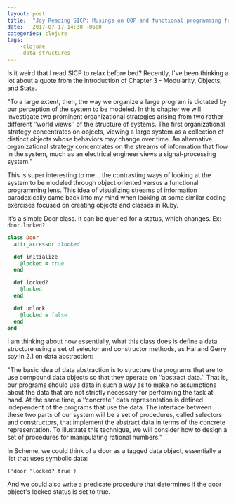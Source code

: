 ```yaml
---
layout: post
title:  "Joy Reading SICP: Musings on OOP and functional programming from Chapter 3 "
date:   2017-07-17 14:30 -0600
categories: clojure
tags:
    -clojure
    -data structures
---
```


Is it weird that I read SICP to relax before bed? Recently, I've been thinking a lot about a quote from the introduction of Chapter 3 - Modularity, Objects, and State.

"To a large extent, then, the way we organize a large program is dictated by our perception of the system to be modeled. In this chapter we will investigate two prominent organizational strategies arising from two rather different ‘‘world views’’ of the structure of systems. The first organizational strategy concentrates on objects, viewing a large system as a collection of distinct objects whose behaviors may change over time. An alternative organizational strategy concentrates on the streams of information that flow in the system, much as an electrical engineer views a signal-processing system."

This is super interesting to me... the contrasting ways of looking at the system to be modeled through object oriented versus a functional programming lens. This idea of visualizing streams of information paradoxically came back into my mind when looking at some similar coding exercises focused on creating objects and classes in Ruby.

It's a simple Door class. It can be queried for a status, which changes. Ex: `door.locked?`
``` ruby
class Door
  attr_accessor :locked

  def initialize
    @locked = true
  end

  def locked?
    @locked
  end

  def unlock
    @locked = false
  end
end
```

I am thinking about how essentially, what this class does is define a data structure using a set of selector and constructor methods, as Hal and Gerry say in 2.1 on data abstraction:

"The basic idea of data abstraction is to structure the programs that are to use compound data objects so that they operate on ‘‘abstract data.’’ That is, our programs should use data in such a way as to make no assumptions about the data that are not strictly necessary for performing the task at hand. At the same time, a ‘‘concrete’’ data representation is defined independent of the programs that use the data. The interface between these two parts of our system will be a set of procedures, called selectors and constructors, that implement the abstract data in terms of the concrete representation. To illustrate this technique, we will consider how to design a set of procedures for manipulating rational numbers."

In Scheme, we could think of a door as a tagged data object, essentially a list that uses symbolic data:
``` racket
('door 'locked? true )
```

And we could also write a predicate procedure that determines if the door object's locked status is set to true.
